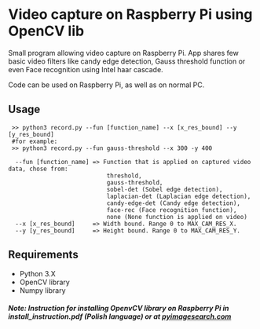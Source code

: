 # Video capture on Raspberry Pi using OpenCV lib

Small program allowing video capture on Raspberry Pi. App shares few basic video filters like candy edge detection,
Gauss threshold function or even Face recognition using Intel haar cascade. 

Code can be used on Raspberry Pi, as well as on normal PC.

## Usage

```
 >> python3 record.py --fun [function_name] --x [x_res_bound] --y [y_res_bound]
 #for example:
 >> python3 record.py --fun gauss-threshold --x 300 -y 400
```

```
  --fun [function_name] => Function that is applied on captured video data, chose from:
                            threshold,
                            gauss-threshold,
                            sobel-det (Sobel edge detection),
                            laplacian-det (Laplacian edge detection),
                            candy-edge-det (Candy edge detection),
                            face-rec (Face recognition function),
                            none (None function is applied on video)
  --x [x_res_bound]     => Width bound. Range 0 to MAX_CAM_RES_X.
  --y [y_res_bound]     => Height bound. Range 0 to MAX_CAM_RES_Y.
```

## Requirements
 - Python 3.X
 - OpenCV library
 - Numpy library
 
##### Note: Instruction for installing OpenvCV library on Raspberry Pi in install_instruction.pdf (Polish language) or at [pyimagesearch.com](https://www.pyimagesearch.com/2016/04/18/install-guide-raspberry-pi-3-raspbian-jessie-opencv-3/)

